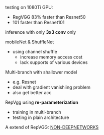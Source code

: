 
testing on 1080Ti GPU:
* RegVGG 83% faster than Resnet50
* 101 faster than Resnet101

inference with only **3x3 conv** only

mobileNet & ShuffleNet
* using channel shuffle
	* increase memory access cost
	* lack supports of various devices

Multi-branch with shallower model
* e.g. Resnet
* deal with gradient vanishiing problem
* also get better acc

RepVgg using **re-parameterization**
* training in multi-branch
* testing in plain architecture


A extend of RepVGG:
[NON-DEEPNETWORKS](https://arxiv.org/abs/2110.07641#)